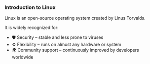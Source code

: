 ### Introduction to Linux

Linux is an open-source operating system created by Linus Torvalds.

It is widely recognized for:

- 🛡️ Security – stable and less prone to viruses
- ⚙️ Flexibility – runs on almost any hardware or system
- 🌍 Community support – continuously improved by developers worldwide
